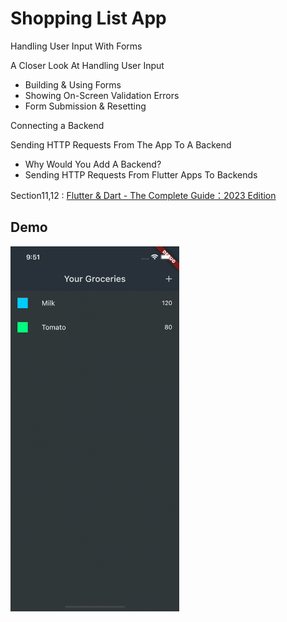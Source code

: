 # Shopping List App

Handling User Input With Forms

A Closer Look At Handling User Input
- Building & Using Forms
- Showing On-Screen Validation Errors
- Form Submission & Resetting

Connecting a Backend

Sending HTTP Requests From The App To A Backend
- Why Would You Add A Backend?
- Sending HTTP Requests From Flutter Apps To Backends

Section11,12 : [Flutter & Dart - The Complete Guide：2023 Edition](https://www.udemy.com/course/learn-flutter-dart-to-build-ios-android-apps/)

## Demo
<img src="ShoppingList.gif" width="270" />
